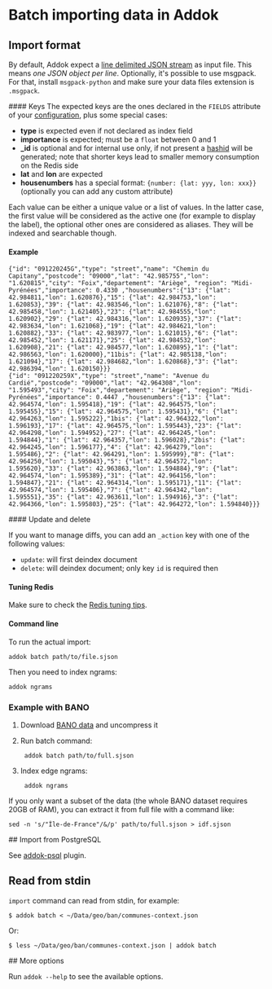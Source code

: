 # Batch importing data in Addok

## Import format

By default, Addok expect a [line delimited JSON stream](http://en.wikipedia.org/wiki/JSON_Streaming)
as input file. This means *one JSON object per line*.
Optionally, it's possible to use msgpack. For that, install `msgpack-python` and make sure your
data files extension is `.msgpack`.


#### Keys
The expected keys are the ones declared in the `FIELDS` attribute of your
[configuration](config.md), plus some special cases:

- **type** is expected even if not declared as index field
- **importance** is expected; must be a `float` between 0 and 1
- **_id** is optional and for internal use only, if not present a [hashid](http://hashids.org/) will be generated; note that shorter keys lead to smaller memory consumption on the Redis side
- **lat** and **lon** are expected
- **housenumbers** has a special format: `{number: {lat: yyy, lon: xxx}}` (optionally you can
  add any custom attribute)

Each value can be either a unique value or a list of values. In the latter case,
the first value will be considered as the active one (for example to display the label),
the optional other ones are considered as aliases.
They will be indexed and searchable though.

#### Example

    {"id": "091220245G","type": "street","name": "Chemin du Capitany","postcode": "09000","lat": "42.985755","lon": "1.620815","city": "Foix","departement": "Ariège", "region": "Midi-Pyrénées","importance": 0.4330 ,"housenumbers":{"13": {"lat": 42.984811,"lon": 1.620876},"15": {"lat": 42.984753,"lon": 1.620853},"39": {"lat": 42.983546,"lon": 1.621076},"8": {"lat": 42.985458,"lon": 1.621405},"23": {"lat": 42.984555,"lon": 1.620902},"29": {"lat": 42.984316,"lon": 1.620935},"37": {"lat": 42.983634,"lon": 1.621068},"19": {"lat": 42.984621,"lon": 1.620882},"33": {"lat": 42.983977,"lon": 1.621015},"6": {"lat": 42.985452,"lon": 1.621171},"25": {"lat": 42.984532,"lon": 1.620908},"21": {"lat": 42.984577,"lon": 1.620895},"1": {"lat": 42.986563,"lon": 1.620000},"11bis": {"lat": 42.985138,"lon": 1.621094},"17": {"lat": 42.984682,"lon": 1.620868},"3": {"lat": 42.986394,"lon": 1.620150}}}
    {"id": "091220259X","type": "street","name": "Avenue du Cardié","postcode": "09000","lat": "42.964308","lon": "1.595493","city": "Foix","departement": "Ariège", "region": "Midi-Pyrénées","importance": 0.4447 ,"housenumbers":{"13": {"lat": 42.964574,"lon": 1.595418},"19": {"lat": 42.964575,"lon": 1.595455},"15": {"lat": 42.964575,"lon": 1.595431},"6": {"lat": 42.964263,"lon": 1.595222},"1bis": {"lat": 42.964322,"lon": 1.596193},"17": {"lat": 42.964575,"lon": 1.595443},"23": {"lat": 42.964298,"lon": 1.594952},"27": {"lat": 42.964245,"lon": 1.594844},"1": {"lat": 42.964357,"lon": 1.596028},"2bis": {"lat": 42.964245,"lon": 1.596177},"4": {"lat": 42.964279,"lon": 1.595486},"2": {"lat": 42.964291,"lon": 1.595999},"8": {"lat": 42.964250,"lon": 1.595043},"5": {"lat": 42.964572,"lon": 1.595620},"33": {"lat": 42.963863,"lon": 1.594884},"9": {"lat": 42.964574,"lon": 1.595389},"31": {"lat": 42.964156,"lon": 1.594847},"21": {"lat": 42.964314,"lon": 1.595171},"11": {"lat": 42.964574,"lon": 1.595406},"7": {"lat": 42.964342,"lon": 1.595551},"35": {"lat": 42.963611,"lon": 1.594916},"3": {"lat": 42.964366,"lon": 1.595803},"25": {"lat": 42.964272,"lon": 1.594840}}}

#### Update and delete

If you want to manage diffs, you can add an `_action` key with one of the
following values:

- `update`: will first deindex document
- `delete`: will deindex document; only key `id` is required then

#### Tuning Redis

Make sure to check the [Redis tuning tips](redis.md).


#### Command line
To run the actual import:

    addok batch path/to/file.sjson

Then you need to index ngrams:

    addok ngrams


### Example with BANO

1. Download [BANO data](http://bano.openstreetmap.fr/data/full.sjson.gz) and
   uncompress it

2. Run batch command:

        addok batch path/to/full.sjson

3. Index edge ngrams:

        addok ngrams

If you only want a subset of the data (the whole BANO dataset requires 20GB of RAM),
you can extract it from full file with a command like:

    sed -n 's/"Île-de-France"/&/p' path/to/full.sjson > idf.sjson


## Import from PostgreSQL


See [addok-psql](https://github.com/addok/addok-psql) plugin.


## Read from stdin

`import` command can read from stdin, for example:

    $ addok batch < ~/Data/geo/ban/communes-context.json

Or:

    $ less ~/Data/geo/ban/communes-context.json | addok batch

## More options

Run `addok --help` to see the available options.
